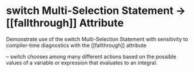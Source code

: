 # switch Multi-Selection Statement -> [[fallthrough]] Attribute

Demonstrate use of the switch Multi-Selection Statement with sensitivity to compiler-time diagnostics with the [[fallthrough]] attribute

– switch chooses among many different actions based on the possible values of a variable or expression that evaluates to an integral.
